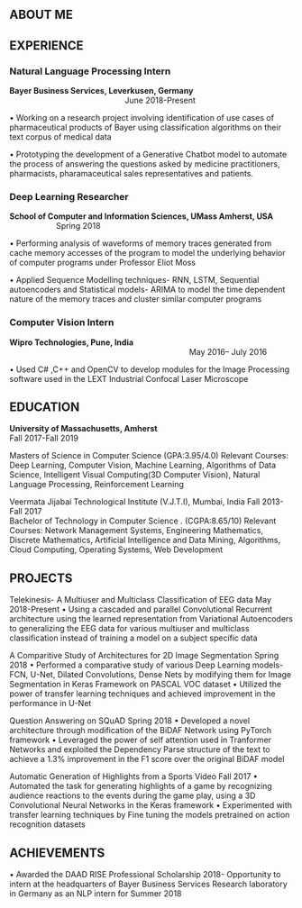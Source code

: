 
## ABOUT ME

## EXPERIENCE
### Natural Language Processing Intern
**Bayer Business Services, Leverkusen, Germany** &nbsp;&nbsp;&nbsp;&nbsp;&nbsp;&nbsp;&nbsp;&nbsp;&nbsp;&nbsp;&nbsp;&nbsp;&nbsp;&nbsp;&nbsp;&nbsp;&nbsp;&nbsp;&nbsp;&nbsp;&nbsp;&nbsp;&nbsp;&nbsp;&nbsp;&nbsp;&nbsp;&nbsp;&nbsp;&nbsp;&nbsp;&nbsp;&nbsp;&nbsp;&nbsp;&nbsp;&nbsp;&nbsp;&nbsp;&nbsp;&nbsp;&nbsp;&nbsp;&nbsp;&nbsp;&nbsp;&nbsp;&nbsp;&nbsp;&nbsp;&nbsp;         June 2018-Present

•	Working on a research project involving identification of use cases of pharmaceutical products of Bayer using classification algorithms on their text corpus of medical data

•	Prototyping the development of a Generative Chatbot model to automate the process of answering the questions asked by medicine practitioners, pharmacists, pharamaceutical  sales representatives and patients.

### Deep Learning Researcher
**School of Computer and Information Sciences, UMass Amherst, USA** 	&nbsp;&nbsp;&nbsp;&nbsp;&nbsp;&nbsp;&nbsp;&nbsp;&nbsp;&nbsp;&nbsp;&nbsp;&nbsp;&nbsp;&nbsp;&nbsp;&nbsp;&nbsp;&nbsp;&nbsp;	 			             	Spring 2018

•	Performing analysis of waveforms of memory traces generated from cache memory accesses of the program to model the underlying behavior of computer programs under Professor Eliot Moss

•	Applied Sequence Modelling techniques- RNN, LSTM, Sequential autoencoders and Statistical models- ARIMA to model the time dependent nature of the memory traces and cluster similar computer programs

### Computer Vision Intern 
**Wipro Technologies, Pune, India**
&nbsp;&nbsp;&nbsp;&nbsp;&nbsp;&nbsp;&nbsp;&nbsp;&nbsp;&nbsp;&nbsp;&nbsp;&nbsp;&nbsp;&nbsp;&nbsp;&nbsp;&nbsp;&nbsp;&nbsp;&nbsp;&nbsp;&nbsp;&nbsp;&nbsp;&nbsp;&nbsp;&nbsp;&nbsp;&nbsp;&nbsp;&nbsp;&nbsp;&nbsp;&nbsp;&nbsp;&nbsp;&nbsp;&nbsp;&nbsp;&nbsp;&nbsp;&nbsp;&nbsp;&nbsp;&nbsp;&nbsp;&nbsp;&nbsp;&nbsp;&nbsp;&nbsp;&nbsp;&nbsp;&nbsp;&nbsp;&nbsp;&nbsp;&nbsp;&nbsp;&nbsp;&nbsp;&nbsp;&nbsp;&nbsp;&nbsp;&nbsp;&nbsp;&nbsp;&nbsp;&nbsp;&nbsp;&nbsp;&nbsp;&nbsp;&nbsp;&nbsp;&nbsp;&nbsp;&nbsp;                                                    May 2016– July 2016

•	Used C# ,C++ and OpenCV to develop modules for the Image Processing software used in the LEXT Industrial Confocal Laser Microscope


## EDUCATION

**University of Massachusetts, Amherst** &nbsp;&nbsp;&nbsp;&nbsp;&nbsp;&nbsp;&nbsp;&nbsp;&nbsp;&nbsp;&nbsp;&nbsp;&nbsp;&nbsp;&nbsp;&nbsp;&nbsp;&nbsp;&nbsp;&nbsp;&nbsp;&nbsp;&nbsp;&nbsp;&nbsp;&nbsp;&nbsp;&nbsp;&nbsp;&nbsp;&nbsp;&nbsp;&nbsp;&nbsp;&nbsp;&nbsp;&nbsp;&nbsp;&nbsp;&nbsp;&nbsp;&nbsp;&nbsp;&nbsp;&nbsp;&nbsp;&nbsp;&nbsp;&nbsp;&nbsp;&nbsp;&nbsp;&nbsp;&nbsp;                                                                          Fall 2017-Fall 2019 

Masters of Science in Computer Science							        (GPA:3.95/4.0)
Relevant Courses: Deep Learning, Computer Vision, Machine Learning, Algorithms of Data Science, Intelligent Visual Computing(3D Computer Vision), Natural Language Processing, Reinforcement Learning

Veermata Jijabai Technological Institute (V.J.T.I), Mumbai, India                                             Fall 2013-Fall 2017                                       
 Bachelor of Technology in Computer Science .						        (CGPA:8.65/10)
Relevant Courses: Network Management Systems, Engineering Mathematics, Discrete Mathematics, Artificial Intelligence and Data Mining, Algorithms, Cloud Computing, Operating Systems, Web Development

## PROJECTS

Telekinesis- A Multiuser and Multiclass Classification of EEG data			          May 2018-Present
•	Using a cascaded and  parallel Convolutional Recurrent architecture using the learned representation from Variational Autoencoders to generalizing the EEG data for various  multiuser and multiclass classification instead of training a model on a subject specific data

A Comparitive Study of Architectures for 2D Image Segmentation			      	Spring 2018
•	Performed a comparative study of various Deep Learning models- FCN, U-Net, Dilated Convolutions, Dense Nets by modifying them for 
Image Segmentation in Keras Framework on PASCAL VOC dataset
•	Utilized the power of transfer learning techniques and achieved improvement in the performance in U-Net  

Question Answering  on SQuAD						 	      	Spring 2018
•	Developed a novel architecture through modification of the BiDAF Network using PyTorch framework
•	Leveraged the power of self attention used in Tranformer Networks and exploited the Dependency Parse structure of the text to achieve a 1.3% improvement in the F1 score over the original BiDAF model

Automatic Generation of Highlights from a Sports Video 				             	 Fall 2017
•	Automated the task for generating highlights of a game by recognizing audience reactions to the
events during the game play, using a 3D  Convolutional Neural Networks in the Keras framework
•	Experimented with transfer learning techniques by Fine tuning the models pretrained on action recognition datasets

## ACHIEVEMENTS
•	Awarded the DAAD RISE Professional Scholarship 2018- Opportunity to intern at the headquarters of  Bayer Business Services Research laboratory in Germany as an NLP intern for Summer 2018
